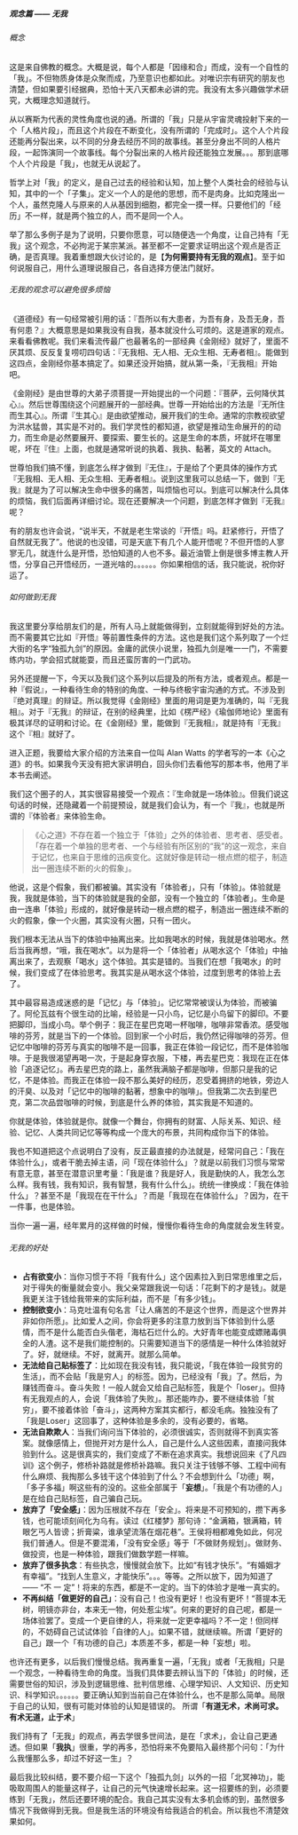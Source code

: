 ##### 观念篇 —— 无我

###### 概念

这是来自佛教的概念。大概是说，每个人都是「因缘和合」而成，没有一个自性的「我」。不但物质身体是众聚而成，乃至意识也都如此。对唯识宗有研究的朋友也清楚，但如果要引经据典，恐怕十天八天都未必讲的完。我没有太多兴趣做学术研究，大概理念知道就行。

从以赛斯为代表的灵性角度也说的通。所谓的「我」只是从宇宙灵魂投射下来的一个「人格片段」，而且这个片段在不断变化，没有所谓的「完成时」。这个人个片段还能再分裂出来，以不同的分身去经历不同的故事线。甚至分身出不同的人格片段，一起饰演同一个故事线。每个分裂出来的人格片段还能独立发展。。。那到底哪个人个片段是「我」，也就无从说起了。

哲学上对「我」的定义，是自己过去的经验和认知，加上整个人类社会的经验与认知，其中的一个「子集」。定义一个人的是他的思想，而不是肉身。比如克隆出一个人，虽然克隆人与原来的人从基因到细胞，都完全一摸一样。只要他们的「经历」不一样，就是两个独立的人，而不是同一个人。

举了那么多例子是为了说明，只要你愿意，可以随便选一个角度，让自己持有「无我」这个观念，不必拘泥于某宗某派。甚至都不一定要求证明出这个观点是否正确，是否真理。我着重想跟大伙讨论的，是【**为何需要持有无我的观点**】。至于如何说服自己，用什么道理说服自己，各自选择方便法门就好。



###### 无我的观念可以避免很多烦恼

《道德经》有一句经常被引用的话：『吾所以有大患者，为吾有身，及吾无身，吾有何患？』大概意思是如果我没有自我，基本就没什么可烦的。这是道家的观点。来看看佛教呢。我们来看流传最广也最著名的一部经典《金刚经》就好了，里面不厌其烦、反反复复唠叨四句话：『无我相、无人相、无众生相、无寿者相』。能做到这四点，金刚经你基本搞定了。如果还没开始搞，就从第一条，『无我相』开始吧。

《金刚经》是由世尊的大弟子须菩提一开始提出的一个问题：『菩萨，云何降伏其心』。然后世尊围绕这个问题展开的一部经典。世尊一开始给出的方法是『无所住而生其心』。所谓『生其心』是由欲望推动，展开我们的生命。通常的宗教视欲望为洪水猛兽，其实是不对的。我们学灵性的都知道，欲望是推动生命展开的的动力，而生命是必然要展开、要探索、要生长的。这是生命的本质，坏就坏在哪里呢，坏在『住』上面，也就是通常听说的执着、我执、黏著，英文的 Attach。

世尊怕我们搞不懂，到底怎么样才做到『无住』，于是给了个更具体的操作方式『无我相、无人相、无众生相、无寿者相』。说到这里我可以总结一下，做到『无我』就是为了可以解决生命中很多的痛苦，叫烦恼也可以。到底可以解决什么具体的烦恼，我们后面再详细讨论。现在还要解决一个问题，到底怎样才做到『无我』呢？

有的朋友也许会说，“说半天，不就是老生常谈的『开悟』吗。赶紧修行，开悟了自然就无我了”。他说的也没错，可是天底下有几个人能开悟呢？不但开悟的人寥寥无几，就连什么是开悟，恐怕知道的人也不多。最近油管上倒是很多博主教人开悟，分享自己开悟经历，一道光啥的。。。。。。你如果相信的话，我只能说，祝你好运了。



###### 如何做到无我

我这里要分享给朋友们的是，所有人马上就能做得到，立刻就能得到好处的方法。而不需要其它比如『开悟』等前置性条件的方法。这也是我们这个系列取了一个烂大街的名字“独孤九剑”的原因。金庸的武侠小说里，独孤九剑是唯一一门，不需要练内功，学会招式就能耍，而且还蛮厉害的一门武功。

另外还提醒一下，今天以及我们这个系列以后提及的所有方法，或者观点。都是一种『假说』，一种看待生命的特别的角度、一种与终极宇宙沟通的方式。不涉及到『绝对真理』的辩证。所以我觉得《金刚经》里面的用词是更为准确的，叫『无我相』。对于『无我』的辩证，在别的经典里，比如《楞严经》《瑜伽师地论》里面有极其详尽的证明和讨论。在《金刚经》里，能做到『无我相』，就是持有『无我』这个『相』就好了。

进入正题，我要给大家介绍的方法来自一位叫 Alan Watts 的学者写的一本《心之道》的书。如果我今天没有把大家讲明白，回头你们去看他写的那本书，他用了半本书去阐述。

我们这个圈子的人，其实很容易接受一个观点：『生命就是一场体验』。但我们说这句话的时候，还隐藏着一个前提预设，就是我们会认为，有一个『我』，也就是所谓的『体验者』来体验生命。

> 《心之道》不存在着一个独立于「体验」之外的体验者、思考者、感受者。「存在着一个单独的思考者、一个与经验有所区别的“我”的这一观念，来自于记忆，也来自于思维的迅疾变化。这就好像是转动一根点燃的棍子，制造出一圈连续不断的火的假象」。

他说，这是个假象，我们都被骗。其实没有「体验者」，只有「体验」。体验就是我，我就是体验，当下的体验就是我的全部，没有一个独立的「体验者」。生命是由一连串「体验」形成的，就好像是转动一根点燃的棍子，制造出一圈连续不断的火的假象，像一个火圈，其实没有火圈，只有一团火。

我们根本无法从当下的体验中抽离出来。比如我喝水的时候，我就是体验喝水。然后当我再想，“哦，我在喝水”。以为是将一个「体验者」从喝水这个「体验」中抽离出来了，去观察「喝水」这个体验。其实是错的。当我们在想「我喝水」的时候，我们变成了在体验思考。我其实是从喝水这个体验，过度到思考的体验上去了。

其中最容易造成迷惑的是「记忆」与「体验」。记忆常常被误认为体验，而被骗了。阿伦瓦兹有个很生动的比喻，经验是一只小鸟，记忆是小鸟留下的脚印。不要把脚印，当成小鸟。举个例子：我正在星巴克喝一杯咖啡，咖啡非常香浓。感受咖啡的芬芳，就是当下的一个体验。回到家一个小时后，我仍然记得咖啡的芬芳。但记忆中咖啡的芬芳与真实的咖啡不是一回事，我正在体验一段记忆，而不是体验咖啡。于是我很渴望再喝一次，于是起身穿衣服，下楼，再去星巴克：我现在正在体验「追逐记忆」。再去星巴克的路上，虽然我满脑子都是咖啡，但那只是我的记忆，不是体验。而我正在体验一段不那么美好的经历，忍受着拥挤的地铁，旁边人的汗臭、以及对「记忆中的咖啡的黏著，想象中的咖啡」。但我第二次去到星巴克，第二次品尝咖啡的时候，到底是什么养的体验，其实我是不知道的。



你就是体验，体验就是你。就像一个舞台，你拥有的财富、人际关系、知识、经验、记忆、人类共同记忆等等构成一个庞大的布景，共同构成你当下的体验。



我也不知道把这个点说明白了没有，反正最直接的办法就是，经常问自己：「我在体验什么」，或者干脆去掉主语，问「现在体验什么」？就是以前我们习惯与常常有意无意，甚至在潜意识里考量：「我是谁？我是好人，我是勤快的人，我怎么怎么样。我有钱，我有知识，我有智慧，我有什么什么」。统统一律换成：「我在体验什么」？甚至不是「我现在在干什么」？而是「我现在在体验什么」？因为，在干一件事，也是体验。



当你一遍一遍，经年累月的这样做的时候，慢慢你看待生命的角度就会发生转变。



###### 无我的好处

- **占有欲变小**：当你习惯于不将「我有什么」这个因素拉入到日常思维里之后，对于得失的衡量就会变小。我父亲常跟我说一句话：「花剩下的才是钱」。就是我更关注于钱给我带来的实际利益，而不是「有多少钱」。
- **控制欲变小**：马克吐温有句名言「让人痛苦的不是这个世界，而是这个世界并非如你所愿」。比如爱人之间，你会将更多的注意力放到当下体验到什么感情，而不是什么能否白头偕老，海枯石烂什么的。大好青年也能变成嫖赌毒俱全的人渣。这不是我们能控制的。只需要知道当下的感情是一种什么体验就好了。好，就继续。不好，就离开。就那么简单。
- **无法给自己贴标签了**：比如现在我没有钱，我只能说，「我在体验一段贫穷的生活」，而不会贴「我是穷人」的标签。因为，已经没有「我」了。然后，为赚钱而奋斗。奋斗失败！一般人就会又给自己贴标签，我是个「loser」。但持有无我观点的人，会说「我体验了失败」。那还能咋办，要不继续体验「贫穷」，要不接着体验「奋斗」，这两种方案其实都行，都没毛病。独独没有了「我是Loser」这回事了，这种体验是多余的，没有必要的，省略。
- **无法自欺欺人**：当我们询问当下体验的，必须很诚实，否则就得不到真实答案。就像感情上，但抛开对方是什么人，自己是什么人这些因素，直接问我体验到什么。这是很真实的，我们变成了不断在追求真实。我想说回来《了凡四训》这个例子，修桥补路就是修桥补路嘛。我只关注于钱够不够、工程中间有什么麻烦、我掏那么多钱干这个体验到了什么？不会想到什么「功德」啊，「多子多福」啊这些有的没的。这些全部属于「**妄想**」。「我是个有功德的人」是在给自己贴标签，自己骗自己玩。
- **放弃了「安全感」**：因为压根就不存在「安全」。将来是不可预知的，攒下再多钱，也可能顷刻间化为乌有。读过《红楼梦》那句诗：“金满箱，银满箱，转眼乞丐人皆谤；折膏粱，谁承望流落在烟花巷”。王侯将相都难免如此，何况我们普通人。但是不要混淆，「没有安全感」等于「不做财务规划」。做财务、做投资，也是一种体验，跟我们做数学题一样嘛。
- **放弃了很多执念**：有些执念，慢慢就会放下。比如“有钱才快乐”。“有婚姻才有幸福”。“找到人生意义，才能快乐”。。。等等。之所以放下，因为知道了 —— “不 一 定”！将来的东西，都是不一定的。当下的体验才是唯一真实的。
- **不再纠结「做更好的自己」**：没有自己！也没有更好！也没有更坏！“菩提本无树，明镜亦非台，本来无一物，何处惹尘埃”。何来的更好的自己呢，都是一场体验罢了。变成一个更自律的人，将来就一定更幸福吗？不一定！但同样的，不妨碍自己试试体验「自律的人」。如果不错，就继续嘛。所谓「更好的自己」跟一个「有功德的自己」本质差不多，都是一种「妄想」啦。



也许还有更多，以后我们慢慢总结。我再重复一遍，「无我」或者「无我相」只是一个观念，一种看待生命的角度。当我们具体要去辨认当下的「体验」的时候，还需要世俗的知识，涉及到逻辑思维、批判信思维、心理学知识、人文知识、历史知识、科学知识。。。。。。要正确认知到当前自己在体验什么，也不是那么简单。局限于自己的认知，很有可能对体验的认知是错误的。 所谓「**有道无术，术尚可求。有术无道，止于术**」

我们持有了「无我」的观点，再去学很多世间法，是在「求术」，会让自己更通透。但如果「**我执**」很重，学的再多，恐怕将来不免要陷入最终那个问句：「为什么我懂那么多，却过不好这一生」？



最后我比较纠结，要不要介绍一下这个「独孤九剑」以外的一招「北冥神功」，能吸取周围人的能量这样子，让自己的元气快速增长起来。这一招要练的到，必须要练到「无我」，然后还要环境的配合。我自己其实没有太多机会练的到，虽然很多情况下我做得到无我。但是我生活的环境没有给我适合的机会。所以我也不清楚效果如何。





















